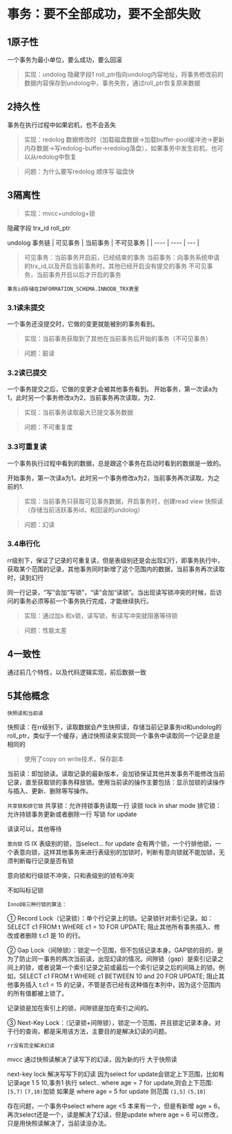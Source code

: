 # 事务：要不全部成功，要不全部失败

## 1原子性

一个事务为最小单位，要么成功，要么回滚 

>实现：undolog
隐藏字段1 roll_ptr指向undolog内容地址，将事务修改前的数据内容保存到undolog中，事务失败，通过roll_ptr恢复原来数据

## 2持久性

事务在执行过程中如果宕机，也不会丢失
>实现：redolog
数据修改时（加载磁盘数据->加载buffer-pool缓冲池->更新内存数据->写redolog-buffer->redolog落盘），如果事务中发生宕机，也可以从redolog中恢复

>问题：为什么要写redolog
顺序写 磁盘快

## 3隔离性

>实现：mvcc+undolog+锁

隐藏字段 trx_id roll_ptr

undolog 事务链
|  可见事务   | 当前事务 | 不可见事务 |
|  ----  | ----  | --- |

>可见事务：当前事务开启前，已经结束的事务
当前事务：向事务系统申请的trx_id,以及开启当前事务时，其他已经开启没有提交的事务
不可见事务，当前事务开启以后才开启的事务

```事务id存储在INFORMATION_SCHEMA.INNODB_TRX表里```

### 3.1读未提交

一个事务还没提交时，它做的变更就能被别的事务看到。

>实现：当前事务获取到了其他在当前事务后开始的事务（不可见事务）

>问题：脏读

### 3.2读已提交

一个事务提交之后，它做的变更才会被其他事务看到。
开始事务，第一次读a为1，此时另一个事务修改a为2，当前事务再次读取，为2.

>实现：当前事务读取最大已提交事务数据

>问题：不可重复度

### 3.3可重复读

一个事务执行过程中看到的数据，总是跟这个事务在启动时看到的数据是一致的。

开始事务，第一次读a为1，此时另一个事务修改a为2，当前事务再次读取，为之前的1.

>实现：当前事务只获取可见事务数据，开启事务时，创建read view 快照读（存储当前活跃事务id，和回滚的undolog）

>问题：幻读

### 3.4串行化

rr级别下，保证了记录的可重复读，但是表级别还是会出现幻行，即事务执行中，获取某个范围的记录，其他事务同时新增了这个范围内的数据，当前事务再次读取时，读到幻行

同一行记录，“写”会加“写锁”，“读”会加“读锁”。当出现读写锁冲突的时候，后访问的事务必须等前一个事务执行完成，才能继续执行。

>实现：通过加s 和x锁，读写锁，有读写冲突就阻塞等待锁

>问题：性能太差

## 4一致性

通过前几个特性，以及代码逻辑实现，前后数据一致


## 5其他概念

```快照读和当前读```

快照读：在rr级别下，读取数据会产生快照读，存储当前记录事务id和undolog的roll_ptr，类似于一个缓存，通过快照读来实现同一个事务中读取同一个记录总是相同的
>使用了copy on write技术，保存副本

当前读：即加锁读。读取记录的最新版本，会加锁保证其他并发事务不能修改当前记录，直至获取锁的事务释放锁。使用当前读的操作主要包括：显示加锁的读操作与插入、更新、删除等写操作。

```共享锁和排它锁```
共享锁：允许持锁事务读取一行 读锁   lock in shar mode
排它锁：允许持锁事务更新或者删除一行 写锁 for update

读读可以，其他等待

```意向锁```
IS IX
表级别的锁，当select... for update 会有两个锁，一个行排他锁，一个表意向锁，这样其他事务来进行表级别的加锁时，判断有意向锁就不能加锁，无须判断每行记录是否有锁

意向锁和行级锁不冲突，只和表级别的锁有冲突

不如叫标记锁

```InnoDB三种行锁的算法：```

① Record Lock（记录锁）：单个行记录上的锁。记录锁针对索引记录。如：SELECT c1 FROM t WHERE c1 = 10 FOR UPDATE; 阻止其他所有事务插入、修改或者删除 t.c1 是 10 的行。


② Gap Lock（间隙锁）：锁定一个范围，但不包括记录本身。GAP锁的目的，是为了防止同一事务的两次当前读，出现幻读的情况。间隙锁（gap）是索引记录之间上的锁，或者说第一个索引记录之前或最后一个索引记录之后的间隔上的锁。例如，SELECT c1 FROM t WHERE c1 BETWEEN 10 and 20 FOR UPDATE; 阻止其他事务插入 t.c1 = 15 的记录，不管是否已经有这种值在本列中，因为这个范围内的所有值都被上锁了。

记录锁是加在索引上的锁，间隙锁是加在索引之间的。

③ Next-Key Lock：（记录锁+间隙锁），锁定一个范围，并且锁定记录本身。对于行的查询，都是采用该方法，主要目的是解决幻读的问题。

```rr没有完全解决幻读```

mvcc 通过快照读解决了读写下的幻读，因为新的行 大于快照读

next-key lock 解决写写下的幻读 因为select for update会锁定上下范围，比如有记录age 1 5 10,事务1 执行 select.. where age = 7 for update,则会上下范围:`[5,7)` `[7,10)`加锁
如果是 where age = 5 for update 则范围 `(1,5]` `(5,10]`

存在问题，一个事务中select where age <5 本来有一个，但是有新增 age = 6，再次select还是一个，读是解决了幻读，但是update where age = 6 可以修改，只是用快照读解决了，当前读没办法。